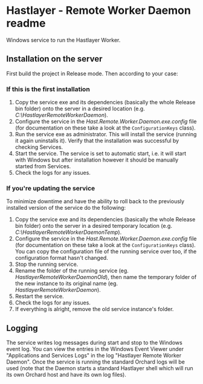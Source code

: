 ﻿# Hastlayer - Remote Worker Daemon readme



Windows service to run the Hastlayer Worker.


## Installation on the server

First build the project in Release mode. Then according to your case:

### If this is the first installation
1. Copy the service exe and its dependencies (basically the whole Release bin folder) onto the server in a desired location (e.g. *C:\HastlayerRemoteWorkerDaemon*).
2. Configure the service in the *Hast.Remote.Worker.Daemon.exe.config* file (for documentation on these take a look at the `ConfigurationKeys` class).
3.  Run the service exe as administrator. This will install the service (running it again uninstalls it). Verify that the installation was successful by checking Services.
4. Start the service. The service is set to automatic start, i.e. it will start with Windows but after installation however it should be manually started from Services.
5. Check the logs for any issues.

### If you're updating the service
To minimize downtime and have the ability to roll back to the previously installed version of the service do the following:

1. Copy the service exe and its dependencies (basically the whole Release bin folder) onto the server in a desired temporary location (e.g. *C:\HastlayerRemoteWorkerDaemonTemp*).
2. Configure the service in the *Hast.Remote.Worker.Daemon.exe.config* file (for documentation on these take a look at the `ConfigurationKeys` class). You can copy the configuration file of the running service over too, if the configuration format hasn't changed.
3. Stop the running service.
4. Rename the folder of the running service (eg. *HastlayerRemoteWorkerDaemonOld*), then name the temporary folder of the new instance to its original name (eg. *HastlayerRemoteWorkerDaemon*).
5. Restart the service.
6. Check the logs for any issues.
7. If everything is alright, remove the old service instance's folder.


## Logging

The service writes log messages during start and stop to the Windows event log. You can view the entries in the Windows Event Viewer under "Applications and Services Logs" in the log "Hastlayer Remote Worker Daemon". Once the service is running the standard Orchard logs will be used (note that the Daemon starts a standard Hastlayer shell which will run its own Orchard host and have its own log files).
